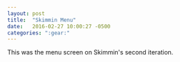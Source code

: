 ```yaml
---
layout: post
title:  "Skimmin Menu"
date:   2016-02-27 10:00:27 -0500
categories: ":gear:"
---
```


<!-- <p><a href="/skimmin-menu">This was the menu screen on Skimmin's second iteration.</a></p> -->
<p>This was the menu screen on Skimmin's second iteration.</p>
